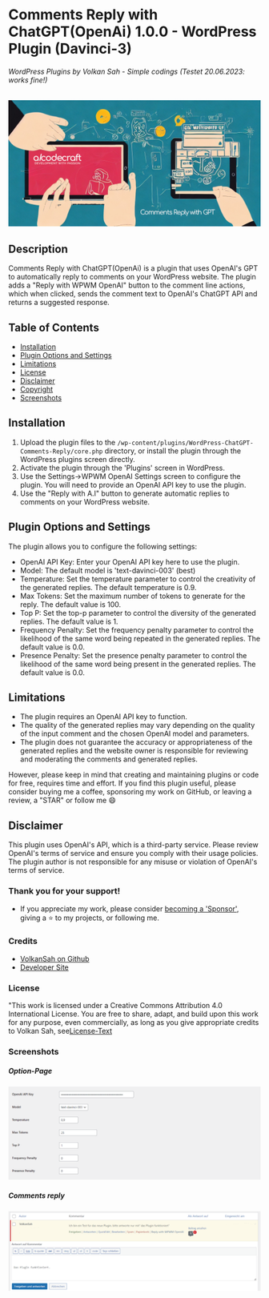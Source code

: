 # Comments Reply with ChatGPT(OpenAi) 1.0.0 - WordPress Plugin (Davinci-3)
###### WordPress Plugins by Volkan Sah - Simple codings (Testet 20.06.2023: works fine!)
![Screenshot](screenshot.png)
## Description

Comments Reply with ChatGPT(OpenAi) is a plugin that uses OpenAI's GPT to automatically reply to comments on your WordPress website. The plugin adds a "Reply with WPWM OpenAI" button to the comment line actions, which when clicked, sends the comment text to OpenAI's ChatGPT API and returns a suggested response.


## Table of Contents
- [Installation](#Installation)
- [Plugin Options and Settings](#plugin-options-and-settings)
- [Limitations](#Limitations)
- [License](#License)
- [Disclaimer](#Disclaimer)
- [Copyright](#Copyright)
- [Screenshots](#Screenshots)


## Installation

1. Upload the plugin files to the `/wp-content/plugins/WordPress-ChatGPT-Comments-Reply/core.php` directory, or install the plugin through the WordPress plugins screen directly.
2. Activate the plugin through the 'Plugins' screen in WordPress.
3. Use the Settings->WPWM OpenAI Settings screen to configure the plugin. You will need to provide an OpenAI API key to use the plugin.
4. Use the "Reply with A.I" button to generate automatic replies to comments on your WordPress website.

## Plugin Options and Settings

The plugin allows you to configure the following settings:

- OpenAI API Key: Enter your OpenAI API key here to use the plugin.
- Model: The default model is 'text-davinci-003' (best)
- Temperature: Set the temperature parameter to control the creativity of the generated replies. The default temperature is 0.9.
- Max Tokens: Set the maximum number of tokens to generate for the reply. The default value is 100.
- Top P: Set the top-p parameter to control the diversity of the generated replies. The default value is 1.
- Frequency Penalty: Set the frequency penalty parameter to control the likelihood of the same word being repeated in the generated replies. The default value is 0.0.
- Presence Penalty: Set the presence penalty parameter to control the likelihood of the same word being present in the generated replies. The default value is 0.0.

## Limitations

- The plugin requires an OpenAI API key to function.
- The quality of the generated replies may vary depending on the quality of the input comment and the chosen OpenAI model and parameters.
- The plugin does not guarantee the accuracy or appropriateness of the generated replies and the website owner is responsible for reviewing and moderating the comments and generated replies.

However, please keep in mind that creating and maintaining plugins or code for free, requires time and effort. If you find this plugin useful, please consider buying me a coffee, sponsoring my work on GitHub, or leaving a review, a "STAR" or follow me :smile:


## Disclaimer

This plugin uses OpenAI's API, which is a third-party service. Please review OpenAI's terms of service and ensure you comply with their usage policies. The plugin author is not responsible for any misuse or violation of OpenAI's terms of service.

### Thank you for your support!
- If you appreciate my work, please consider [becoming a 'Sponsor'](https://github.com/sponsors/volkansah), giving a :star: to my projects, or following me. 
### Credits
- [VolkanSah on Github](https://github.com/volkansah)
- [Developer Site](https://volkansah.github.io)

### License

"This work is licensed under a Creative Commons Attribution 4.0 International License. You are free to share, adapt, and build upon this work for any purpose, even commercially, as long as you give appropriate credits to Volkan Sah, see[License-Text](LICENSE.txt)


### Screenshots
##### Option-Page
![Screenshot of Option Page](wpwm_comments_optionpage.png)
##### Comments reply
![Screenshot of comment view](comments_review.png)
